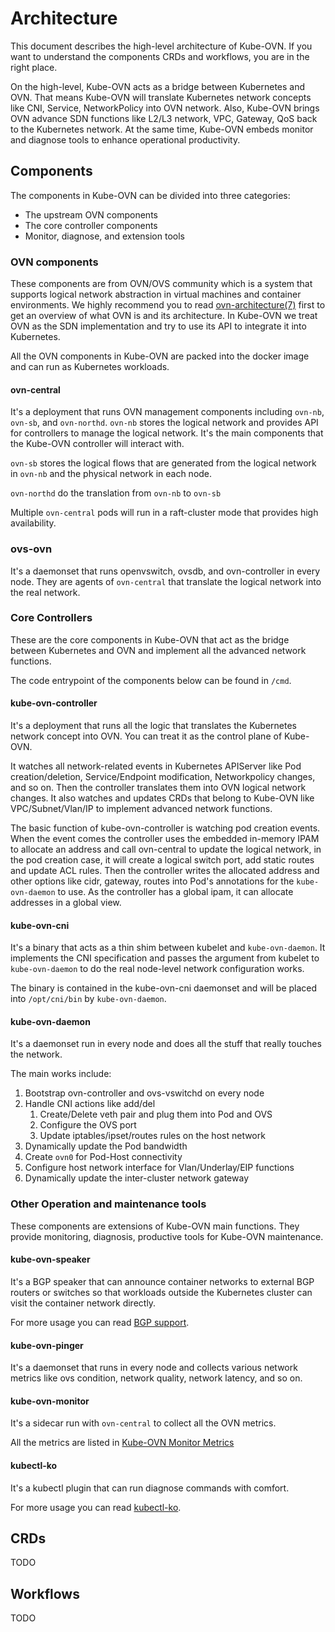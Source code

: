 # Architecture

This document describes the high-level architecture of Kube-OVN.
If you want to understand the components CRDs and workflows, you are in the right place.

On the high-level, Kube-OVN acts as a bridge between Kubernetes and OVN.
That means Kube-OVN will translate Kubernetes network concepts like CNI, Service, NetworkPolicy into OVN network.
Also, Kube-OVN brings OVN advance SDN functions like L2/L3 network, VPC, Gateway, QoS back to the Kubernetes network.
At the same time, Kube-OVN embeds monitor and diagnose tools to enhance operational productivity.

## Components

The components in Kube-OVN can be divided into three categories:
* The upstream OVN components
* The core controller components
* Monitor, diagnose, and extension tools

### OVN components

These components are from OVN/OVS community which is a system that supports logical network abstraction in virtual machines and container environments.
We highly recommend you to read [ovn-architecture(7)](https://www.mankier.com/7/ovn-architecture) first to get an overview of what OVN is and its architecture.
In Kube-OVN we treat OVN as the SDN implementation and try to use its API to integrate it into Kubernetes.

All the OVN components in Kube-OVN are packed into the docker image and can run as Kubernetes workloads.

#### ovn-central

It's a deployment that runs OVN management components including `ovn-nb`, `ovn-sb`, and `ovn-northd`.
`ovn-nb` stores the logical network and provides API for controllers to manage the logical network.
It's the main components that the Kube-OVN controller will interact with.

`ovn-sb` stores the logical flows that are generated from the logical network in `ovn-nb` and the physical network in each node.

`ovn-northd` do the translation from `ovn-nb` to `ovn-sb`

Multiple `ovn-central` pods will run in a raft-cluster mode that provides high availability.

### ovs-ovn

It's a daemonset that runs openvswitch, ovsdb, and ovn-controller in every node.
They are agents of `ovn-central` that translate the logical network into the real network.

### Core Controllers

These are the core components in Kube-OVN that act as the bridge between Kubernetes and OVN and implement all the advanced network functions.

The code entrypoint of the components below can be found in `/cmd`.

#### kube-ovn-controller
It's a deployment that runs all the logic that translates the Kubernetes network concept into OVN.
You can treat it as the control plane of Kube-OVN.

It watches all network-related events in Kubernetes APIServer like Pod creation/deletion, Service/Endpoint modification, Networkpolicy changes, and so on.
Then the controller translates them into OVN logical network changes.
It also watches and updates CRDs that belong to Kube-OVN like VPC/Subnet/Vlan/IP to implement advanced network functions.

The basic function of kube-ovn-controller is watching pod creation events.
When the event comes the controller uses the embedded in-memory IPAM to allocate an address and call ovn-central to update the logical network,
in the pod creation case, it will create a logical switch port, add static routes and update ACL rules.
Then the controller writes the allocated address and other options like cidr, gateway, routes into Pod's annotations for the `kube-ovn-daemon` to use.
As the controller has a global ipam, it can allocate addresses in a global view.

#### kube-ovn-cni
It's a binary that acts as a thin shim between kubelet and `kube-ovn-daemon`.
It implements the CNI specification and passes the argument from kubelet to `kube-ovn-daemon` to do the real node-level network configuration works.

The binary is contained in the kube-ovn-cni daemonset and will be placed into `/opt/cni/bin` by `kube-ovn-daemon`.

#### kube-ovn-daemon
It's a daemonset run in every node and does all the stuff that really touches the network.

The main works include:
1. Bootstrap ovn-controller and ovs-vswitchd on every node
2. Handle CNI actions like add/del
    1. Create/Delete veth pair and plug them into Pod and OVS
    2. Configure the OVS port
    3. Update iptables/ipset/routes rules on the host network
3. Dynamically update the Pod bandwidth
4. Create `ovn0` for Pod-Host connectivity
5. Configure host network interface for Vlan/Underlay/EIP functions
6. Dynamically update the inter-cluster network gateway

### Other Operation and maintenance tools

These components are extensions of Kube-OVN main functions.
They provide monitoring, diagnosis, productive tools for Kube-OVN maintenance.

#### kube-ovn-speaker
It's a BGP speaker that can announce container networks to external BGP routers or switches so that workloads outside the Kubernetes cluster can visit the container network directly.

For more usage you can read [BGP support](docs/bgp.md).

#### kube-ovn-pinger
It's a daemonset that runs in every node and collects various network metrics like ovs condition, network quality, network latency, and so on.

#### kube-ovn-monitor
It's a sidecar run with `ovn-central` to collect all the OVN metrics.

All the metrics are listed in [Kube-OVN Monitor Metrics](docs/ovn-ovs-monitor.md)

#### kubectl-ko
It's a kubectl plugin that can run diagnose commands with comfort.

For more usage you can read [kubectl-ko](docs/kubectl-plugin.md).

## CRDs
TODO

## Workflows
TODO
